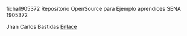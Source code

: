 ficha1905372
Repositorio OpenSource para Ejemplo aprendices SENA 1905372

Jhan Carlos Bastidas
[Enlace](https://github.com/JhanCarlos-117/ficha1905372/blob/master/Markdown/JhanCBB.md)



